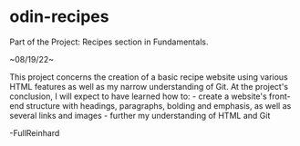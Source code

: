 # odin-recipes
Part of the Project: Recipes section in Fundamentals.

~08/19/22~

This project concerns the creation of a basic recipe website using various HTML features as well as my narrow understanding of Git. At the project's conclusion, I will expect to have learned how to:
    - create a website's front-end structure with headings, paragraphs, bolding and emphasis, as well as several links and images 
    - further my understanding of HTML and Git

-FullReinhard